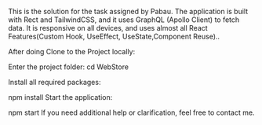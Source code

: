 This is the solution for the task assigned by Pabau.
The application is built with Rect and TailwindCSS, and it uses GraphQL (Apollo Client) to fetch data.
It is responsive on all devices, and uses almost all React Features(Custom Hook, UseEffect, UseState,Component Reuse)..

After doing Clone to the Project locally: 

Enter the project folder:
cd WebStore

Install all required packages:

npm install
Start the application:

npm start
If you need additional help or clarification, feel free to contact me.



